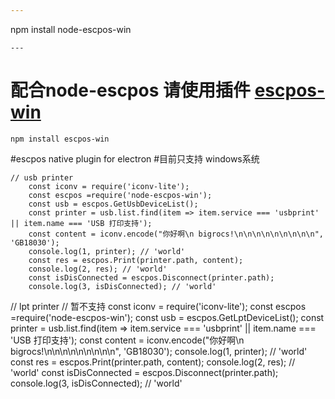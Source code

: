 ```yaml
---
```
npm install node-escpos-win
```
---
```

# 配合node-escpos 请使用插件  [escpos-win](https://github.com/bigrocs/escpos-win)
```
npm install escpos-win

```
#escpos native plugin for electron
#目前只支持 windows系统

```
// usb printer
    const iconv = require('iconv-lite');
    const escpos =require('node-escpos-win');
    const usb = escpos.GetUsbDeviceList();
    const printer = usb.list.find(item => item.service === 'usbprint' || item.name === 'USB 打印支持');
    const content = iconv.encode("你好啊\n bigrocs!\n\n\n\n\n\n\n\n\n", 'GB18030');
    console.log(1, printer); // 'world'
    const res = escpos.Print(printer.path, content);
    console.log(2, res); // 'world'
    const isDisConnected = escpos.Disconnect(printer.path);
    console.log(3, isDisConnected); // 'world'

```
// lpt printer
    // 暂不支持
    const iconv = require('iconv-lite');
    const escpos =require('node-escpos-win');
    const usb = escpos.GetLptDeviceList();
    const printer = usb.list.find(item => item.service === 'usbprint' || item.name === 'USB 打印支持');
    const content = iconv.encode("你好啊\n bigrocs!\n\n\n\n\n\n\n\n\n", 'GB18030');
    console.log(1, printer); // 'world'
    const res = escpos.Print(printer.path, content);
    console.log(2, res); // 'world'
    const isDisConnected = escpos.Disconnect(printer.path);
    console.log(3, isDisConnected); // 'world'
```
